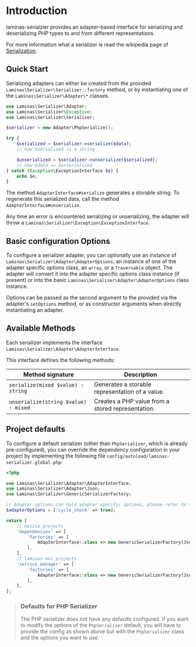 # Introduction

laminas-serialzier provides an adapter-based interface for serializing and
deserializing PHP types to and from different representations.

For more information what a serializer is read the wikipedia page of
[Serialization](http://en.wikipedia.org/wiki/Serialization).

## Quick Start

Serializing adapters can either be created from the provided
`Laminas\Serializer\Serializer::factory` method, or by instantiating one of the
`Laminas\Serializer\Adapter\*` classes.

```php
use Laminas\Serializer\Adapter;
use Laminas\Serializer\Exception;
use Laminas\Serializer\Serializer;

$serializer = new Adapter\PhpSerialize();

try {
    $serialized = $serializer->serialize($data);
    // now $serialized is a string

    $unserialized = $serializer->unserialize($serialized);
    // now $data == $unserialized
} catch (Exception\ExceptionInterface $e) {
    echo $e;
}
```

The method `AdapterInterface#serialize` generates a storable string. To regenerate this
serialized data, call the method `AdapterInterface#unserialize`.

Any time an error is encountered serializing or unserializing, the adapter will
throw a `Laminas\Serializer\Exception\ExceptionInterface`.

## Basic configuration Options

To configure a serializer adapter, you can optionally use an instance of
`Laminas\Serializer\Adapter\AdapterOptions`, an instance of one of the adapter
specific options class, an `array`, or a `Traversable` object. The adapter
will convert it into the adapter specific options class instance (if present) or
into the basic `Laminas\Serializer\Adapter\AdapterOptions` class instance.

Options can be passed as the second argument to the provided via the
adapter's `setOptions` method, or as constructor arguments when directly
instantiating an adapter.

## Available Methods

Each serializer implements the interface `Laminas\Serializer\Adapter\AdapterInterface`.

This interface defines the following methods:

| Method signature                     | Description                                       |
|--------------------------------------|---------------------------------------------------|
| `serialize(mixed $value) : string`   | Generates a storable representation of a value.   |
| `unserialize(string $value) : mixed` | Creates a PHP value from a stored representation. |

## Project defaults

To configure a default serializer (other than `PhpSerializer`, which is already pre-configured), you can override the
dependency configuration in your project by implementing the following file `config/autoload/laminas-serializer.global.php`:

```php
<?php

use Laminas\Serializer\Adapter\AdapterInterface;
use Laminas\Serializer\Adapter\Json;
use Laminas\Serializer\GenericSerializerFactory;

// Adapter options can hold adapter specific options, please refer to the adapter configuration documentation section 
$adapterOptions = ['cycle_check' => true];

return [
    // mezzio projects
    'dependencies' => [
        'factories' => [
            AdapterInterface::class => new GenericSerializerFactory(Json::class, $adapterOptions),                
        ],
    ],
    // laminas-mvc projects
    'service_manager' => [
        'factories' => [
            AdapterInterface::class => new GenericSerializerFactory(Json::class, $adapterOptions),
        ],
    ],
];
```

> ### Defaults for PHP Serializer
>
> The PHP serializer does not have any defaults configured. If you want to modify the options of the `PhpSerializer` default, you
> will have to provide the config as shown above but with the `PhpSerializer` class and the options you want to use.

